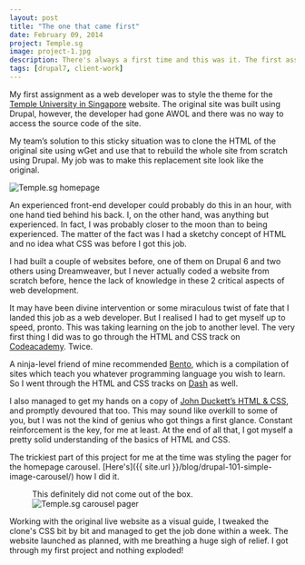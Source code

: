 ```yaml
---
layout: post
title: "The one that came first"
date: February 09, 2014
project: Temple.sg
image: project-1.jpg
description: There's always a first time and this was it. The first assignment as a gainfully employed web developer. We all need to crawl before we can walk.
tags: [drupal7, client-work]
---
```

My first assignment as a web developer was to style the theme for the [Temple University in Singapore](http://www.temple.sg/) website. The original site was built using Drupal, however, the developer had gone AWOL and there was no way to access the source code of the site. 

My team’s solution to this sticky situation was to clone the HTML of the original site using wGet and use that to rebuild the whole site from scratch using Drupal. My job was to make this replacement site look like the original.

<img src="{{ site.url }}/images/posts/temple/temple.jpg" alt="Temple.sg homepage"/>

An experienced front-end developer could probably do this in an hour, with one hand tied behind his back. I, on the other hand, was anything but experienced. In fact, I was probably closer to the moon than to being experienced. The matter of the fact was I had a sketchy concept of HTML and no idea what CSS was before I got this job. 

I had built a couple of websites before, one of them on Drupal 6 and two others using Dreamweaver, but I never actually coded a website from scratch before, hence the lack of knowledge in these 2 critical aspects of web development.

It may have been divine intervention or some miraculous twist of fate that I landed this job as a web developer. But I realised I had to get myself up to speed, pronto. This was taking learning on the job to another level. The very first thing I did was to go through the HTML and CSS track on [Codeacademy](http://www.codeacademy.com). Twice. 

A ninja-level friend of mine recommended [Bento](http://www.bentobox.io), which is a compilation of sites which teach you whatever programming language you wish to learn. So I went through the HTML and CSS tracks on [Dash](https://dash.generalassemb.ly/projects) as well. 

I also managed to get my hands on a copy of [John Duckett’s HTML & CSS](http://www.htmlandcssbook.com/), and promptly devoured that too. This may sound like overkill to some of you, but I was not the kind of genius who got things a first glance. Constant reinforcement is the key, for me at least. At the end of all that, I got myself a pretty solid understanding of the basics of HTML and CSS.

The trickiest part of this project for me at the time was styling the pager for the homepage carousel. [Here's]({{ site.url }}/blog/drupal-101-simple-image-carousel/) how I did it.
<figure>
<figcaption>This definitely did not come out of the box.</figcaption>
<img src="{{ site.url }}/images/posts/temple/temple-pager.jpg" alt="Temple.sg carousel pager"/>
</figure>

Working with the original live website as a visual guide, I tweaked the clone's CSS bit by bit and managed to get the job done within a week. The website launched as planned, with me breathing a huge sigh of relief. I got through my first project and nothing exploded! 


